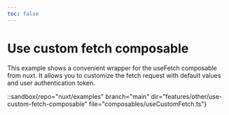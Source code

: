 ```yaml
---
toc: false
---
```


# Use custom fetch composable

This example shows a convenient wrapper for the useFetch composable from nuxt. It allows you to customize the fetch request with default values and user authentication token.

::sandbox{repo="nuxt/examples" branch="main" dir="features/other/use-custom-fetch-composable" file="composables/useCustomFetch.ts"}
